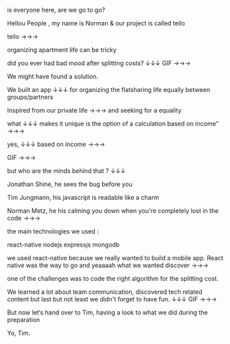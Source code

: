 is everyone here, are we go to go?

Hellou People , my name is Norman & our project is called teilo

teilo →→→

organizing apartment life can be tricky

did you ever had bad mood after splitting costs? ↓↓↓
GIF
→→→

We might have found a solution.

We built an app ↓↓↓ for organizing the flatsharing life equally between groups/partners

Inspired from our private life →→→ and seeking for a equality

what ↓↓↓ makes it unique is the option of a calculation based on income” →→→

yes, ↓↓↓ based on income →→→

GIF
→→→

but who are the minds behind that ? ↓↓↓

Jonathan Shine, he sees the bug before you

Tim Jungmann, his javascript is readable like a charm

Norman Metz, he his calming you down when you're completely lost in the code →→→

the main technologies we used :

react-native nodejs expressjs mongodb

we used react-native because we really wanted to build a mobile app.
React native was the way to go and yeaaaah what we wanted discover →→→

one of the challenges was
to code the right algorithm for the splitting cost.

We learned a lot about team communication, discovered tech related content but
last but not least we didn't forget to have fun. ↓↓↓
GIF
→→→

But now let‘s hand over to Tim, having a look to what we did during the preparation

Yo, Tim.
